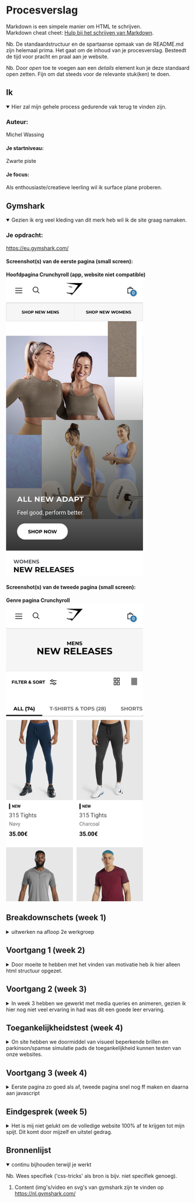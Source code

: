 # Procesverslag
Markdown is een simpele manier om HTML te schrijven.  
Markdown cheat cheet: [Hulp bij het schrijven van Markdown](https://github.com/adam-p/markdown-here/wiki/Markdown-Cheatsheet).

Nb. De standaardstructuur en de spartaanse opmaak van de README.md zijn helemaal prima. Het gaat om de inhoud van je procesverslag. Besteedt de tijd voor pracht en praal aan je website.

Nb. Door *open* toe te voegen aan een *details* element kun je deze standaard open zetten. Fijn om dat steeds voor de relevante stuk(ken) te doen.





## Ik

<details open>
<summary>Hier zal mijn gehele process gedurende vak terug te vinden zijn.</summary>

### Auteur:
Michel Wassing

#### Je startniveau:
Zwarte piste

#### Je focus:
Als enthousiaste/creatieve leerling wil ik surface plane proberen.
 
</details>





## Gymshark

<details open>
<summary>Gezien ik erg veel kleding van dit merk heb wil ik de site graag namaken.</summary>

### Je opdracht:
https://eu.gymshark.com/

#### Screenshot(s) van de eerste pagina (small screen): 
**Hoofdpagina Crunchyroll (app, website niet compatible)**  
<img src="images/imgs not for site/home.png" width="375px" alt="Home scherm">

#### Screenshot(s) van de tweede pagina (small screen):
**Genre pagina Crunchyroll**  
<img src="images/imgs not for site/maleshop.png" width="375px" alt="Mannen winkel pagina">
 
</details>





## Breakdownschets (week 1)

<details>
<summary>uitwerken na afloop 2e werkgroep</summary>

### de hele pagina: 
<img src="images/imgs not for site/breakdown_schets_home.png" width="375px" alt="breakdown van de hele home pagina">

### Scherm 2: 
<img src="images/imgs not for site/Artboard_Copy.png" width="375px" alt="breakdown van een dynamisch deel">

### Menu (home) collapsed: 
<img src="images/imgs not for site/menu_collapsed.png" width="375px" alt="breakdown van een dynamisch deel">

</details>





## Voortgang 1 (week 2)

<details>
<summary>Door moeite te hebben met het vinden van motivatie heb ik hier alleen html structuur opgezet.</summary>

### Stand van zaken
Structuur html is goed gelukt, wat minder goed ging was het toevoegen van css

### Verslag van meeting
hier na afloop snel de uitkomsten van de meeting vastleggen

- "Begin met css anders kan je geen goede feedback krijgen"

</details>

## Voortgang 2 (week 3)

<details>
<summary>In week 3 hebben we gewerkt met media queries en animeren, gezien ik hier nog niet veel ervaring in had was dit een goede leer ervaring. </summary>

### Stand van zaken
Verder ben ik nog niet verder gegaan met huiswerk aangezien ik met vormgeving ik behoorlijk moeite had.


### Verslag van meeting
hier na afloop snel de uitkomsten van de meeting vastleggen

- "je moet nu wel echt een inhaal slag maken anders ga je het misschien niet halen"

</details>

## Toegankelijkheidstest (week 4)

<details>
<summary> On site hebben we doormiddel van visueel beperkende brillen en parkinson/spamse simulatie pads de toegankelijkheid kunnen testen van onze websites.</summary>

### Bevindingen
Nauwkeurig moeten klikken op buttons
leesbaarheid

#### Nauwkeurigheid
Té kleine click area's voor mensen die parkinson en/of spasmes. Het kan soms erg moeilijk kan zijn voor mensen met deze aandoening om de buttons/links goed aan te klikken.

Door middel van het toevoegen van javascript om click area's te vergroten kan dit probleem opgelost worden.


#### Leesbaarheid
In mijn geval was de leesbaarheid goed, door de juiste lettergroottes en diktes was het goed te lezen door de visueel beperkende simulatie brillen.

#### Tabben door de browser 
Alle a'tjes en buttons waren goed gebruikt aldus was het mogelijk om door de gehele pagina te navigeren zonder muis te gebruiken.

</details>

## Voortgang 3 (week 4)

<details>
<summary>Eerste pagina zo goed als af, tweede pagina snel nog ff maken en daarna aan javascript</summary>

### Stand van zaken
Ik ben er bijna, ik moet nog wel even mijn states en buttons toevoegen en dan zit het er zo goed als op.

### Verslag van meeting
hier na afloop snel de uitkomsten van de meeting vastleggen

- menu maken
- states toevoegen aan buttons
- niet vergeten tweede pagina

</details>





## Eindgesprek (week 5)

<details>
<summary>Het is mij niet gelukt om de volledige website 100% af te krijgen tot mijn spijt. Dit komt door mijzelf en uitstel gedrag.</summary>

### Stand van zaken
Een laatste inhaal slag gemaakt, dit was echter niet goed genoeg het gebruik van states missen nog en het menu werkt niet helemaal.

### Screenshot(s)

<img src="images/1.png" width="375px" alt="screenshots website">
<img src="images/2.png" width="375px" alt="screenshots website">
<img src="images/3.png" width="375px" alt="screenshots website">
<img src="images/4.png" width="375px" alt="screenshots website">
<img src="images/5.png" width="375px" alt="screenshots website">
<img src="images/6.png" width="375px" alt="screenshots website">
<img src="images/7.png" width="375px" alt="screenshots website">
<img src="images/8.png" width="375px" alt="screenshots website">
<img src="images/9.png" width="375px" alt="screenshots website">
<img src="images/10.png" width="375px" alt="screenshots website">

</details>





## Bronnenlijst

<details open>
<summary>continu bijhouden terwijl je werkt</summary>

Nb. Wees specifiek ('css-tricks' als bron is bijv. niet specifiek genoeg).

1. Content (img's/video en svg's van gymshark zijn te vinden op 
https://nl.gymshark.com/

</details>